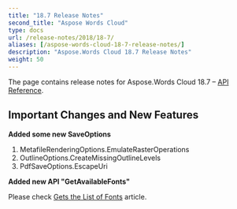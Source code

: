 ```yaml
---
title: "18.7 Release Notes"
second_title: "Aspose Words Cloud"
type: docs
url: /release-notes/2018/18-7/
aliases: [/aspose-words-cloud-18-7-release-notes/]
description: "Aspose.Words Cloud 18.7 Release Notes"
weight: 50
---
```


The page contains release notes for Aspose.Words Cloud 18.7 – [API Reference](https://apireference.aspose.cloud/words/).

## Important Changes and New Features

**Added some new SaveOptions**

1. MetafileRenderingOptions.EmulateRasterOperations
1. OutlineOptions.CreateMissingOutlineLevels
1. PdfSaveOptions.EscapeUri

**Added new API "GetAvailableFonts"**

Please check [Gets the List of Fonts](/words/fonts/gets-the-list-of-fonts/) article.
